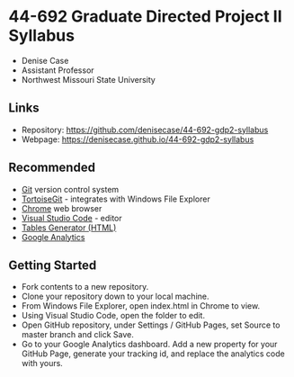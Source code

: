 # 44-692 Graduate Directed Project II Syllabus

- Denise Case
- Assistant Professor
- Northwest Missouri State University

## Links

- Repository: <https://github.com/denisecase/44-692-gdp2-syllabus>
- Webpage: <https://denisecase.github.io/44-692-gdp2-syllabus>

## Recommended

- [Git](https://git-scm.com/download/win) version control system
- [TortoiseGit](https://tortoisegit.org/) - integrates with Windows File Explorer
- [Chrome](https://www.google.com/chrome/) web browser
- [Visual Studio Code](https://code.visualstudio.com/) - editor
- [Tables Generator (HTML)](https://www.tablesgenerator.com/html_tables)
- [Google Analytics](https://analytics.google.com/analytics/web/)

## Getting Started

- Fork contents to a new repository.
- Clone your repository down to your local machine.
- From Windows File Explorer, open index.html in Chrome to view.
- Using Visual Studio Code, open the folder to edit.
- Open GitHub repository, under Settings / GitHub Pages, set Source to master branch and click Save.
- Go to your Google Analytics dashboard. Add a new property for your GitHub Page, generate your tracking id, and replace the analytics code with yours.
